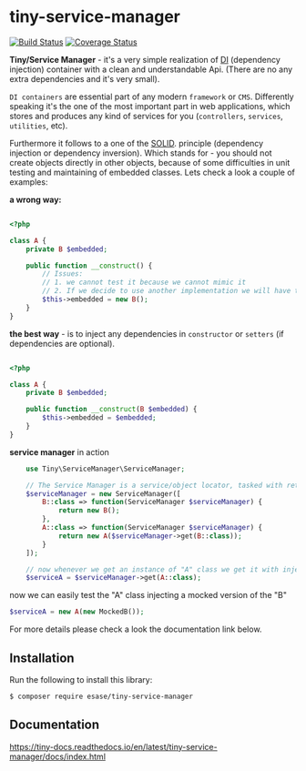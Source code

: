 # tiny-service-manager

[![Build Status](https://travis-ci.com/esase/tiny-service-manager.svg?branch=master)](https://travis-ci.com/github/esase/tiny-service-manager/builds)
[![Coverage Status](https://coveralls.io/repos/github/esase/tiny-service-manager/badge.svg?branch=master)](https://coveralls.io/github/esase/tiny-service-manager?branch=master)

**Tiny/Service Manager** - it's a very simple realization of [DI](https://en.wikipedia.org/wiki/Dependency_injection) (dependency injection) 
container with a clean and understandable Api. 
(There are no any extra dependencies and it's very small).

`DI containers` are essential part of any modern `framework` or `CMS`. 
Differently speaking it's the one of the most important part in web applications,
which stores and produces any kind of services for you (`controllers`, `services`, `utilities`, etc).

Furthermore it follows to  a one of the [SOLID](https://en.wikipedia.org/wiki/SOLID). principle (dependency injection or dependency inversion).
Which stands for - you should not create objects directly in other objects, because of some 
difficulties in unit testing and maintaining  of embedded classes. 
Lets check a look a couple of examples:

**a wrong way:**

```php

<?php

class A {
    private B $embedded;

    public function __construct() {
        // Issues:
        // 1. we cannot test it because we cannot mimic it
        // 2. If we decide to use another implementation we will have to find and replace all its references
        $this->embedded = new B();
    }
}

```

**the best way** -  is to inject any dependencies in `constructor` or `setters` (if dependencies are optional).

```php

<?php

class A {
    private B $embedded;

    public function __construct(B $embedded) {
        $this->embedded = $embedded;
    }
}

```

**service manager** in action

```php
    use Tiny\ServiceManager\ServiceManager;

    // The Service Manager is a service/object locator, tasked with retrieving other objects.
    $serviceManager = new ServiceManager([
        B::class => function(ServiceManager $serviceManager) {
            return new B();
        },
        A::class => function(ServiceManager $serviceManager) {
            return new A($serviceManager->get(B::class));
        }
    ]);

    // now whenever we get an instance of "A" class we get it with injected instance of "B" class
    $serviceA = $serviceManager->get(A::class);

```

now we can easily test the "A" class injecting a mocked version of the "B"

```php
$serviceA = new A(new MockedB());
```

For more details please check a look the documentation link below.


## Installation

Run the following to install this library:

```bash
$ composer require esase/tiny-service-manager
```

## Documentation

https://tiny-docs.readthedocs.io/en/latest/tiny-service-manager/docs/index.html
